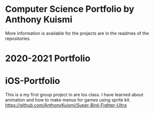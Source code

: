 # Computer Science Portfolio by Anthony Kuismi
More information is available for the projects are in the readmes of the repositories.


# 2020-2021 Portfolio
# iOS-Portfolio
This is a my first group project in are Ios class. I have learned about animation and how to make menus for games using sprite kit.
https://github.com/AnthonyKuismi/Super-Bird-Fighter-Ultra
